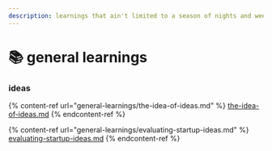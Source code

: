 ```yaml
---
description: learnings that ain't limited to a season of nights and weekends
---
```


# 📚 general learnings

### ideas

{% content-ref url="general-learnings/the-idea-of-ideas.md" %}
[the-idea-of-ideas.md](general-learnings/the-idea-of-ideas.md)
{% endcontent-ref %}

{% content-ref url="general-learnings/evaluating-startup-ideas.md" %}
[evaluating-startup-ideas.md](general-learnings/evaluating-startup-ideas.md)
{% endcontent-ref %}
